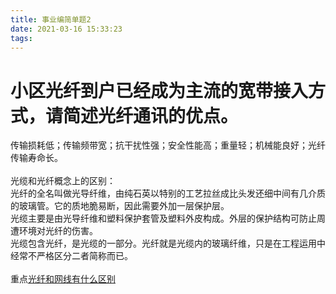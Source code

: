 ```yaml
---
title: 事业编简单题2
date: 2021-03-16 15:33:23
tags:
---
```

# 小区光纤到户已经成为主流的宽带接入方式，请简述光纤通讯的优点。<br>
传输损耗低；传输频带宽；抗干扰性强；安全性能高；重量轻；机械能良好；光纤传输寿命长。<br>
<br>
光缆和光纤概念上的区别：<br>
光纤的全名叫做光导纤维，由纯石英以特别的工艺拉丝成比头发还细中间有几介质的玻璃管。它的质地脆易断，因此需要外加一层保护层。<br>
光缆主要是由光导纤维和塑料保护套管及塑料外皮构成。外层的保护结构可防止周遭环境对光纤的伤害。<br>
光缆包含光纤，是光缆的一部分。光纤就是光缆内的玻璃纤维，只是在工程运用中经常不严格区分二者简称而已。<br>
<br>
重点[光纤和网线有什么区别](https://zhidao.baidu.com/question/1757954882694360868.html)
